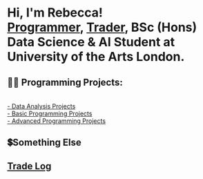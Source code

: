 <h1>Hi, I'm Rebecca! <br/><a href="https://github.com/bexgif">Programmer</a>, <a href="https://www.linkedin.com/in/rebecca-holland444/">Trader</a>, BSc (Hons) Data Science & AI Student at University of the Arts London.

<h2>👨‍💻 Programming Projects:</h2>
<br/><a href="https://github.com/stars/bexgif/lists/data-analysis-projects">- Data Analysis Projects</a>
<br/><a href="https://github.com/stars/bexgif/lists/basic-programming-projects">- Basic Programming Projects</a>
<br/><a href="https://github.com/stars/bexgif/lists/advanced-programming-projects">- Advanced Programming Projects</a>


<h2>💲Something Else </h2>

<h2><a href="https://www.notion.so/Trading-Journal-b7d223851fc64cb895026874b35b4522?pvs=4">Trade Log</a></h2>
